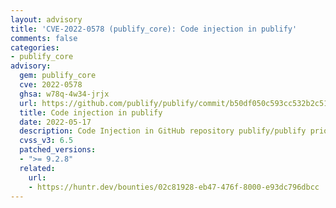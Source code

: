 ```yaml
---
layout: advisory
title: 'CVE-2022-0578 (publify_core): Code injection in publify'
comments: false
categories:
- publify_core
advisory:
  gem: publify_core
  cve: 2022-0578
  ghsa: w78q-4w34-jrjx
  url: https://github.com/publify/publify/commit/b50df050c593cc532b2c516792989bcfce2d73f7
  title: Code injection in publify
  date: 2022-05-17
  description: Code Injection in GitHub repository publify/publify prior to 9.2.8.
  cvss_v3: 6.5
  patched_versions:
  - ">= 9.2.8"
  related:
    url:
    - https://huntr.dev/bounties/02c81928-eb47-476f-8000-e93dc796dbcc
---
```

